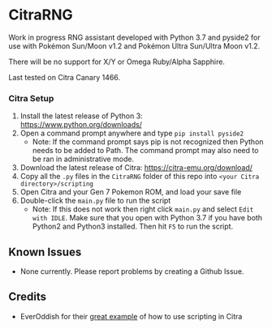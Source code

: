 # CitraRNG

Work in progress RNG assistant developed with Python 3.7 and pyside2 for use with Pokémon Sun/Moon v1.2 and Pokémon Ultra Sun/Ultra Moon v1.2. 

There will be no support for X/Y or Omega Ruby/Alpha Sapphire.

Last tested on Citra Canary 1466.

### Citra Setup

 1. Install the latest release of Python 3: https://www.python.org/downloads/
 2. Open a command prompt anywhere and type `pip install pyside2`
    * Note: If the command prompt says pip is not recognized then Python needs to be added to Path. The command prompt may also need to be ran in administrative mode.
 3. Download the latest release of Citra: https://citra-emu.org/download/
 4. Copy all the `.py` files in the `CitraRNG` folder of this repo into `<your Citra directory>/scripting`
 5. Open Citra and your Gen 7 Pokemon ROM, and load your save file
 6. Double-click the `main.py` file to run the script
 	  * Note: If this does not work then right click `main.py` and select `Edit with IDLE`. Make sure that you open with Python 3.7 if you have both Python2 and Python3 installed. Then hit `F5` to run the script.
 
 ## Known Issues
  * None currently. Please report problems by creating a Github Issue.
 
 ## Credits
 
 * EverOddish for their [great example](https://github.com/EverOddish/PokeStreamer-Tools/) of how to use scripting in Citra
